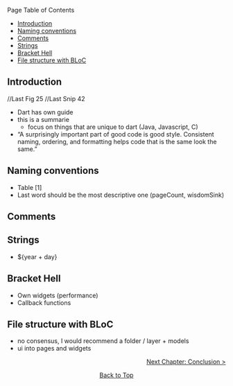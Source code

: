 Page Table of Contents
- [Introduction](#introduction)
- [Naming conventions](#naming-conventions)
- [Comments](#comments)
- [Strings](#strings)
- [Bracket Hell](#bracket-hell)
- [File structure with BLoC](#file-structure-with-bloc)

## Introduction

//Last Fig 25
//Last Snip 42

  - Dart has own guide
  - this is a summarie
      - focus on things that are unique to dart (Java, Javascript, C)
  - “A surprisingly important part of good code is good style. Consistent naming, ordering, and formatting helps code that is the same look the same.”

## Naming conventions

  - Table \[1\]
  - Last word should be the most descriptive one (pageCount, wisdomSink)

## Comments

## Strings

  - ${year + day}

## Bracket Hell

  - Own widgets (performance)
  - Callback functions

## File structure with BLoC

  - no consensus, I would recommend a folder / layer + models
  - ui into pages and widgets

<p align="right"><a href="https://github.com/Fasust/flutter-guide/wiki/500-Conclusion">Next Chapter: Conclusion ></a></p>
<p align="center"><a href="#">Back to Top</a></center></p>